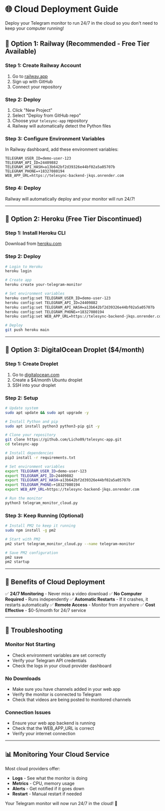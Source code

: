 # 🌐 Cloud Deployment Guide

Deploy your Telegram monitor to run 24/7 in the cloud so you don't need to keep your computer running!

## 🚀 Option 1: Railway (Recommended - Free Tier Available)

### Step 1: Create Railway Account
1. Go to [railway.app](https://railway.app)
2. Sign up with GitHub
3. Connect your repository

### Step 2: Deploy
1. Click "New Project"
2. Select "Deploy from GitHub repo"
3. Choose your `telesync-app` repository
4. Railway will automatically detect the Python files

### Step 3: Configure Environment Variables
In Railway dashboard, add these environment variables:
```
TELEGRAM_USER_ID=demo-user-123
TELEGRAM_API_ID=24409882
TELEGRAM_API_HASH=a13b642bf2d39326e44bf02a5a05707b
TELEGRAM_PHONE=+18327080194
WEB_APP_URL=https://telesync-backend-jkqs.onrender.com
```

### Step 4: Deploy
Railway will automatically deploy and your monitor will run 24/7!

---

## 🚀 Option 2: Heroku (Free Tier Discontinued)

### Step 1: Install Heroku CLI
Download from [heroku.com](https://devcenter.heroku.com/articles/heroku-cli)

### Step 2: Deploy
```bash
# Login to Heroku
heroku login

# Create app
heroku create your-telegram-monitor

# Set environment variables
heroku config:set TELEGRAM_USER_ID=demo-user-123
heroku config:set TELEGRAM_API_ID=24409882
heroku config:set TELEGRAM_API_HASH=a13b642bf2d39326e44bf02a5a05707b
heroku config:set TELEGRAM_PHONE=+18327080194
heroku config:set WEB_APP_URL=https://telesync-backend-jkqs.onrender.com

# Deploy
git push heroku main
```

---

## 🚀 Option 3: DigitalOcean Droplet ($4/month)

### Step 1: Create Droplet
1. Go to [digitalocean.com](https://digitalocean.com)
2. Create a $4/month Ubuntu droplet
3. SSH into your droplet

### Step 2: Setup
```bash
# Update system
sudo apt update && sudo apt upgrade -y

# Install Python and pip
sudo apt install python3 python3-pip git -y

# Clone your repository
git clone https://github.com/Licho09/telesync-app.git
cd telesync-app

# Install dependencies
pip3 install -r requirements.txt

# Set environment variables
export TELEGRAM_USER_ID=demo-user-123
export TELEGRAM_API_ID=24409882
export TELEGRAM_API_HASH=a13b642bf2d39326e44bf02a5a05707b
export TELEGRAM_PHONE=+18327080194
export WEB_APP_URL=https://telesync-backend-jkqs.onrender.com

# Run the monitor
python3 telegram_monitor_cloud.py
```

### Step 3: Keep Running (Optional)
```bash
# Install PM2 to keep it running
sudo npm install -g pm2

# Start with PM2
pm2 start telegram_monitor_cloud.py --name telegram-monitor

# Save PM2 configuration
pm2 save
pm2 startup
```

---

## 🎯 Benefits of Cloud Deployment

✅ **24/7 Monitoring** - Never miss a video download
✅ **No Computer Required** - Runs independently 
✅ **Automatic Restarts** - If it crashes, it restarts automatically
✅ **Remote Access** - Monitor from anywhere
✅ **Cost Effective** - $0-5/month for 24/7 service

---

## 🔧 Troubleshooting

### Monitor Not Starting
- Check environment variables are set correctly
- Verify your Telegram API credentials
- Check the logs in your cloud provider dashboard

### No Downloads
- Make sure you have channels added in your web app
- Verify the monitor is connected to Telegram
- Check that videos are being posted to monitored channels

### Connection Issues
- Ensure your web app backend is running
- Check that the WEB_APP_URL is correct
- Verify your internet connection

---

## 📊 Monitoring Your Cloud Service

Most cloud providers offer:
- **Logs** - See what the monitor is doing
- **Metrics** - CPU, memory usage
- **Alerts** - Get notified if it goes down
- **Restart** - Manual restart if needed

Your Telegram monitor will now run 24/7 in the cloud! 🎉






